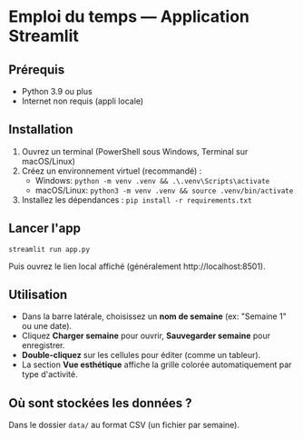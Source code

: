 
# Emploi du temps — Application Streamlit

## Prérequis
- Python 3.9 ou plus
- Internet non requis (appli locale)

## Installation
1) Ouvrez un terminal (PowerShell sous Windows, Terminal sur macOS/Linux)
2) Créez un environnement virtuel (recommandé) :
   - Windows: `python -m venv .venv && .\.venv\Scripts\activate`
   - macOS/Linux: `python3 -m venv .venv && source .venv/bin/activate`
3) Installez les dépendances :
   `pip install -r requirements.txt`

## Lancer l'app
```
streamlit run app.py
```
Puis ouvrez le lien local affiché (généralement http://localhost:8501).

## Utilisation
- Dans la barre latérale, choisissez un **nom de semaine** (ex: "Semaine 1" ou une date).
- Cliquez **Charger semaine** pour ouvrir, **Sauvegarder semaine** pour enregistrer.
- **Double-cliquez** sur les cellules pour éditer (comme un tableur).
- La section **Vue esthétique** affiche la grille colorée automatiquement par type d'activité.

## Où sont stockées les données ?
Dans le dossier `data/` au format CSV (un fichier par semaine).
